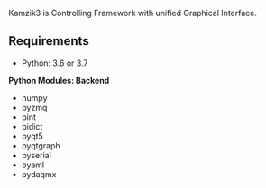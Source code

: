 Kamzik3 is Controlling Framework with unified Graphical Interface.

Requirements
------------

  * Python: 3.6 or 3.7

  **Python Modules: Backend**

  * numpy
  * pyzmq
  * pint
  * bidict
  * pyqt5
  * pyqtgraph
  * pyserial
  * oyaml
  * pydaqmx

